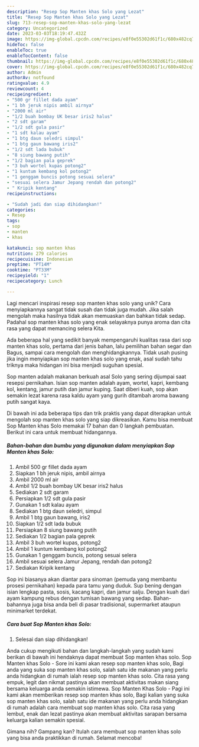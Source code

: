 ```yaml
---
description: "Resep Sop Manten khas Solo yang Lezat"
title: "Resep Sop Manten khas Solo yang Lezat"
slug: 713-resep-sop-manten-khas-solo-yang-lezat
category: Uncategorized
date: 2023-03-03T18:19:47.432Z
image: https://img-global.cpcdn.com/recipes/e8f0e55302d61f1c/680x482cq70/sop-manten-khas-solo-foto-resep-utama.jpg
hideToc: false
enableToc: true
enableTocContent: false
thumbnail: https://img-global.cpcdn.com/recipes/e8f0e55302d61f1c/680x482cq70/sop-manten-khas-solo-foto-resep-utama.jpg
cover: https://img-global.cpcdn.com/recipes/e8f0e55302d61f1c/680x482cq70/sop-manten-khas-solo-foto-resep-utama.jpg
author: Admin
authorAv: notfound
ratingvalue: 4.9
reviewcount: 4
recipeingredient:
- "500 gr fillet dada ayam"
- "1 bh jeruk nipis ambil airnya"
- "2000 ml air"
- "1/2 buah bombay UK besar iris2 halus"
- "2 sdt garam"
- "1/2 sdt gula pasir"
- "1 sdt kalau ayam"
- "1 btg daun seledri simpul"
- "1 btg gaun bawang iris2"
- "1/2 sdt lada bubuk"
- "8 siung bawang putih"
- "1/2 bagian pala geprek"
- "3 buh wortel kupas potong2"
- "1 kuntum kembang kol potong2"
- "1 genggam buncis potong sesuai selera"
- "sesuai selera Jamur Jepang rendah dan potong2"
- " Kripik kentang"
recipeinstructions:

- "Sudah jadi dan siap dihidangkan!"
categories:
- Resep
tags:
- sop
- manten
- khas

katakunci: sop manten khas 
nutrition: 279 calories
recipecuisine: Indonesian
preptime: "PT14M"
cooktime: "PT33M"
recipeyield: "1"
recipecategory: Lunch

---
```





Lagi mencari inspirasi resep sop manten khas solo yang unik? Cara menyiapkannya sangat tidak susah dan tidak juga mudah. Jika salah mengolah maka hasilnya tidak akan memuaskan dan bahkan tidak sedap. Padahal sop manten khas solo yang enak selayaknya punya aroma dan cita rasa yang dapat memancing selera Kita.





Ada beberapa hal yang sedikit banyak mempengaruhi kualitas rasa dari sop manten khas solo, pertama dari jenis bahan, lalu pemilihan bahan segar dan Bagus, sampai cara mengolah dan menghidangkannya. Tidak usah pusing jika ingin menyiapkan sop manten khas solo yang enak,      asal sudah tahu triknya maka hidangan ini bisa menjadi suguhan spesial.














Sop manten adalah makanan berkuah asal Solo yang sering dijumpai saat resepsi pernikahan. Isian sop manten adalah ayam, wortel, kapri, kembang kol, kentang, jamur putih dan jamur kuping. Saat diberi kuah, sop akan semakin lezat karena rasa kaldu ayam yang gurih ditambah aroma bawang putih sangat kaya.






Di bawah ini ada beberapa tips dan trik praktis yang dapat diterapkan untuk mengolah sop manten khas solo yang siap dikreasikan. Kamu bisa membuat Sop Manten khas Solo memakai 17 bahan dan 0 langkah pembuatan. Berikut ini cara untuk membuat hidangannya.

<!--inarticleads1-->

##### Bahan-bahan dan bumbu yang digunakan dalam menyiapkan Sop Manten khas Solo:

1. Ambil 500 gr fillet dada ayam
1. Siapkan 1 bh jeruk nipis, ambil airnya
1. Ambil 2000 ml air
1. Ambil 1/2 buah bombay UK besar iris2 halus
1. Sediakan 2 sdt garam
1. Persiapkan 1/2 sdt gula pasir
1. Gunakan 1 sdt kalau ayam
1. Sediakan 1 btg daun seledri, simpul
1. Ambil 1 btg gaun bawang, iris2
1. Siapkan 1/2 sdt lada bubuk
1. Persiapkan 8 siung bawang putih
1. Sediakan 1/2 bagian pala geprek
1. Ambil 3 buh wortel kupas, potong2
1. Ambil 1 kuntum kembang kol potong2
1. Gunakan 1 genggam buncis, potong sesuai selera
1. Ambil sesuai selera Jamur Jepang, rendah dan potong2
1. Sediakan  Kripik kentang


Sop ini biasanya akan diantar para sinoman (pemuda yang membantu prosesi pernikahan) kepada para tamu yang duduk. Sup bening dengan isian lengkap pasta, sosis, kacang kapri, dan jamur salju. Dengan kuah dari ayam kampung rebus dengan tumisan bawang yang sedap. Bahan-bahannya juga bisa anda beli di pasar tradisional, supermarket ataupun minimarket terdekat. 

<!--inarticleads2-->

##### Cara buat Sop Manten khas Solo:


1. Selesai dan siap dihidangkan!

Anda cukup mengikuti bahan dan langkah-langkah yang sudah kami berikan di bawah ini hendaknya dapat membuat Sop manten khas solo. Sop Manten khas Solo - Sore ini kami akan resep sop manten khas solo, Bagi anda yang suka sop manten khas solo, salah satu ide makanan yang perlu anda hidangkan di rumah ialah resep sop manten khas solo. Cita rasa yang empuk, legit dan nikmat pastinya akan membuat aktivitas makan siang bersama keluarga anda semakin istimewa. Sop Manten Khas Solo - Pagi ini kami akan memberikan resep sop manten khas solo, Bagi kalian yang suka sop manten khas solo, salah satu ide makanan yang perlu anda hidangkan di rumah adalah cara membuat sop manten khas solo. Cita rasa yang lembut, enak dan lezat pastinya akan membuat aktivitas sarapan bersama keluarga kalian semakin spesial. 

Gimana nih? Gampang kan? Itulah cara membuat sop manten khas solo yang bisa anda praktikkan di rumah. Selamat mencoba!
